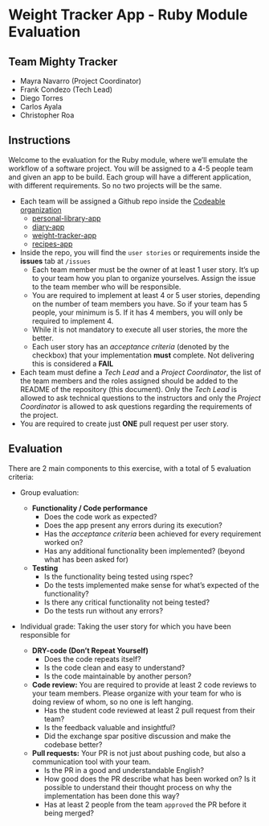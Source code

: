 # Weight Tracker App - Ruby Module Evaluation

## Team Mighty Tracker

* Mayra Navarro (Project Coordinator)
* Frank Condezo (Tech Lead)
* Diego Torres
* Carlos Ayala
* Christopher Roa

## Instructions

Welcome to the evaluation for the Ruby module, where we’ll emulate the workflow of a software project. You will be assigned to a 4-5 people team and given an app to be build. Each group will have a different application, with different requirements. So no two projects will be the same.

- Each team will be assigned a Github repo inside the [Codeable organization](https://github.com/codeableorg)
  - [personal-library-app](https://github.com/codeableorg/personal-library-app)
  - [diary-app](https://github.com/codeableorg/diary-app)
  - [weight-tracker-app](https://github.com/codeableorg/weight-tracker-app)
  - [recipes-app](https://github.com/codeableorg/recipes-app)
- Inside the repo, you will find the `user stories` or requirements inside the **issues** tab at `/issues`
  - Each team member must be the owner of at least 1 user story. It’s up to your team how you plan to organize yourselves. Assign the issue to the team member who will be responsible.
  - You are required to implement at least 4 or 5 user stories, depending on the number of team members you have. So if your team has 5 people, your minimum is 5. If it has 4 members, you will only be required to implement 4.
  - While it is not mandatory to execute all user stories, the more the better.
  - Each user story has an _acceptance criteria_ (denoted by the checkbox) that your implementation **must** complete. Not delivering this is considered a **FAIL**
- Each team must define a _Tech Lead_ and a _Project Coordinator_, the list of the team members and the roles assigned should be added to the README of the repository (this document). Only the _Tech Lead_ is allowed to ask technical questions to the instructors and only the _Project Coordinator_ is allowed to ask questions regarding the requirements of the project.
- You are required to create just **ONE** pull request per user story.

## Evaluation

There are 2 main components to this exercise, with a total of 5 evaluation criteria:

- Group evaluation:
  - **Functionality / Code performance**
    - Does the code work as expected?
    - Does the app present any errors during its execution?
    - Has the _acceptance criteria_ been achieved for every requirement worked on?
    - Has any additional functionality been implemented? (beyond what has been asked for)
  - **Testing**
    - Is the functionality being tested using rspec?
    - Do the tests implemented make sense for what’s expected of the functionality?
    - Is there any critical functionality not being tested?
    - Do the tests run without any errors?

- Individual grade: Taking the user story for which you have been responsible for
  - **DRY-code (Don’t Repeat Yourself)**
    - Does the code repeats itself?
    - Is the code clean and easy to understand?
    - Is the code maintainable by another person?
  - **Code review:** You are required to provide at least 2 code reviews to your team members. Please organize with your team for who is doing review of whom, so no one is left hanging.
    - Has the student code reviewed at least 2 pull request from their team?
    - Is the feedback valuable and insightful?
    - Did the exchange spar positive discussion and make the codebase better?
  - **Pull requests:** Your PR is not just about pushing code, but also a communication tool with your team.
    - Is the PR in a good and understandable English?
    - How good does the PR describe what has been worked on? Is it possible to understand their thought process on why the implementation has been done this way?
    - Has at least 2 people from the team `approved` the PR before it being merged?
